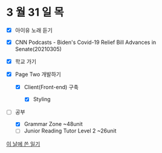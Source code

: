 # 3 월 31 일 목

- [x] 아이유 노래 듣기

- [x] CNN Podcasts - Biden's Covid-19 Relief Bill Advances in Senate(20210305)

- [x] 학교 가기

- [x] Page Two 개발하기

  - [x] Client(Front-end) 구축

    - [x] Styling

- [ ] 공부

  - [x] Grammar Zone ~48unit
  - [ ] Junior Reading Tutor Level 2 ~26unit

[이 날에 쓴 일기](../../../diary/2022/3/31.md)
